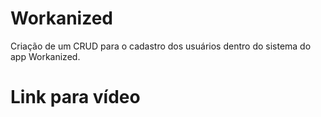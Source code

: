 # Workanized
Criação de um CRUD para o cadastro dos usuários dentro do sistema do app Workanized.
# Link para vídeo

